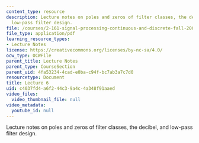 ```yaml
---
content_type: resource
description: Lecture notes on poles and zeros of filter classes, the decibel, and
  low-pass filter design.
file: /courses/2-161-signal-processing-continuous-and-discrete-fall-2008/c4037fd4a6f244c39a4c4a348f91aaed_lecture_06.pdf
file_type: application/pdf
learning_resource_types:
- Lecture Notes
license: https://creativecommons.org/licenses/by-nc-sa/4.0/
ocw_type: OCWFile
parent_title: Lecture Notes
parent_type: CourseSection
parent_uid: 4fa53234-4cad-e0ba-c94f-bc7ab3a7c7d0
resourcetype: Document
title: Lecture 6
uid: c4037fd4-a6f2-44c3-9a4c-4a348f91aaed
video_files:
  video_thumbnail_file: null
video_metadata:
  youtube_id: null
---
```

Lecture notes on poles and zeros of filter classes, the decibel, and low-pass filter design.